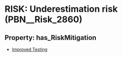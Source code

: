 # RISK: __Underestimation risk__ (PBN__Risk_2860)

## Property: has_RiskMitigation

* [Improved Testing](PBN__Mitigation_1017)

